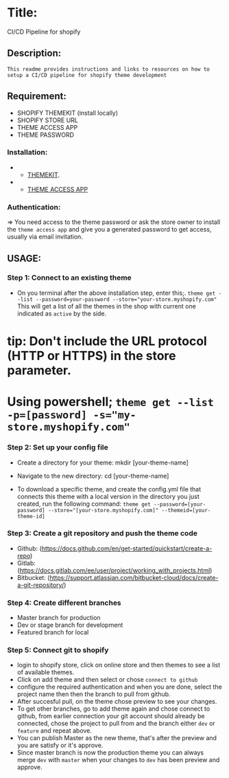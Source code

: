 # Title:
   CI/CD Pipeline for shopify 

## Description:
    This readme provides instructions and links to resources on how to setup a CI/CD pipeline for shopify theme development

## Requirement:
* SHOPIFY THEMEKIT (install locally)
* SHOPIFY STORE URL
* THEME ACCESS APP
* THEME PASSWORD 

### Installation:
* - [THEMEKIT](https://shopify.dev/themes/tools/theme-kit/getting-started).
* - [THEME ACCESS APP](https://shopify.dev/themes/tools/theme-access)

### Authentication:
=> You need access to the theme password or ask the store owner to install the `theme access app` and give you a generated password to get access, usually via email invitation.

## USAGE:
### Step 1: Connect to an existing theme
* On you terminal after the above installation step, enter this;.
` theme get --list --password=your-password --store="your-store.myshopify.com" `
This will get a list of all the themes in the shop with current one indicated as `active` by the side.
# tip: Don't include the URL protocol (HTTP or HTTPS) in the store parameter.
# Using powershell; ` theme get --list -p=[password] -s="my-store.myshopify.com" `

### Step 2: Set up your config file
* Create a directory for your theme:
mkdir [your-theme-name]

* Navigate to the new directory:
cd [your-theme-name]

* To download a specific theme, and create the config.yml file that connects this theme with a local version in the directory you just created, run the following command:
` theme get --password=[your-password] --store="[your-store.myshopify.com]" --themeid=[your-theme-id] `

### Step 3: Create a git repository and push the theme code
* Github: (https://docs.github.com/en/get-started/quickstart/create-a-repo)
* Gitlab: (https://docs.gitlab.com/ee/user/project/working_with_projects.html)
* Bitbucket: (https://support.atlassian.com/bitbucket-cloud/docs/create-a-git-repository/)

### Step 4: Create different branches
* Master branch for production
* Dev or stage branch for development
* Featured branch for local

### Step 5: Connect git to shopify
* login to shopify store, click on online store and then themes to see a list of available themes.
* Click on add theme and then select or chose `connect to github`
* configure the required authentication and when you are done, select the project name then then the branch to pull from github.
* After succesful pull, on the theme chose preview to see your changes.
* To get other branches, go to add theme again and chose connect to github, from earlier connection your git account should already be connected, chose the project to pull from and the branch either `dev` or `feature` and repeat above.
* You can publish Master as the new theme, that's after the preview and you are satisfy or it's approve.
* Since master branch is now the production theme you can always merge `dev` with `master` when your changes to `dev` has been preview and approve.

